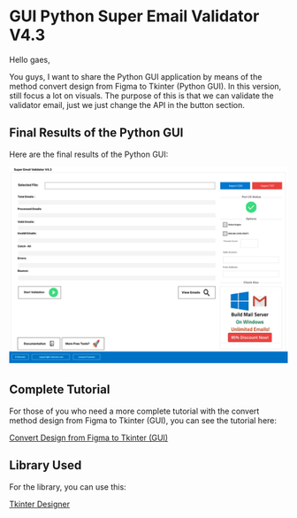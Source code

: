 <!DOCTYPE html> <html lang="en"> <head> <meta charset="UTF-8"> <meta name="viewport" content="width=device-width, initial-scale=1.0"> <title>GUI Python Super Email Validator V4.3</title> </head> <body> <h1>GUI Python Super Email Validator V4.3</h1> <p>Hello gaes,</p> <p> You guys, I want to share the Python GUI application by means of the method convert design from Figma to Tkinter (Python GUI). In this version, still focus a lot on visuals. The purpose of this is that we can validate the validator email, just we just change the API in the button section. </p> <h2>Final Results of the Python GUI</h2> <p>Here are the final results of the Python GUI:</p> <img src="https://github.com/iseptianto/GUIPythonSuperEmailValidator/blob/main/path/Email.png" alt="Email Validator GUI"> <h2>Complete Tutorial</h2> <p> For those of you who need a more complete tutorial with the convert method design from Figma to Tkinter (GUI), you can see the tutorial here: </p> <p><a href="https://www.youtube.com/watch?v=oLxFqpUbaAE">Convert Design from Figma to Tkinter (GUI)</a></p> <h2>Library Used</h2> <p>For the library, you can use this:</p> <p><a href="https://github.com/ParthJadhav/Tkinter-Designer/tree/master?tab=readme-ov-file">Tkinter Designer</a></p> </body> </html>
